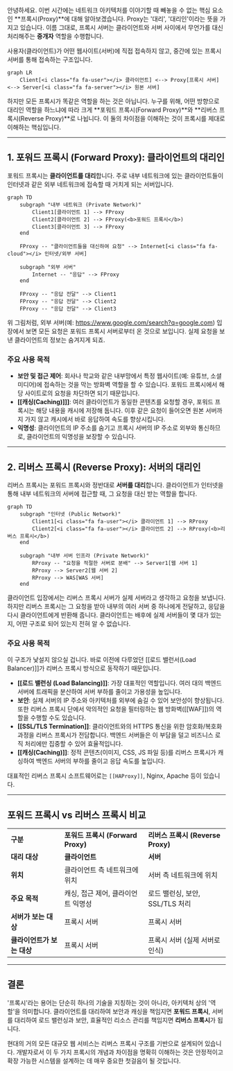 안녕하세요. 이번 시간에는 네트워크 아키텍처를 이야기할 때 빼놓을 수 없는 핵심 요소인 **프록시(Proxy)**에 대해 알아보겠습니다. Proxy는 '대리', '대리인'이라는 뜻을 가지고 있습니다. 이름 그대로, 프록시 서버는 클라이언트와 서버 사이에서 무언가를 대신 처리해주는 **중개자** 역할을 수행합니다.

사용자(클라이언트)가 어떤 웹사이트(서버)에 직접 접속하지 않고, 중간에 있는 프록시 서버를 통해 접속하는 구조입니다.

```mermaid
graph LR
    Client[<i class="fa fa-user"></i> 클라이언트] <--> Proxy[프록시 서버] <--> Server[<i class="fa fa-server"></i> 원본 서버]
```

하지만 모든 프록시가 똑같은 역할을 하는 것은 아닙니다. 누구를 위해, 어떤 방향으로 대리인 역할을 하느냐에 따라 크게 **포워드 프록시(Forward Proxy)**와 **리버스 프록시(Reverse Proxy)**로 나뉩니다. 이 둘의 차이점을 이해하는 것이 프록시를 제대로 이해하는 핵심입니다.

---

## 1. 포워드 프록시 (Forward Proxy): 클라이언트의 대리인

포워드 프록시는 **클라이언트를 대리**합니다. 주로 내부 네트워크에 있는 클라이언트들이 인터넷과 같은 외부 네트워크에 접속할 때 거치게 되는 서버입니다.


```mermaid
graph TD
    subgraph "내부 네트워크 (Private Network)"
        Client1[클라이언트 1] --> FProxy
        Client2[클라이언트 2] --> FProxy(<b>포워드 프록시</b>)
        Client3[클라이언트 3] --> FProxy
    end

    FProxy -- "클라이언트들을 대신하여 요청" --> Internet[<i class="fa fa-cloud"></i> 인터넷/외부 서버]

    subgraph "외부 서버"
        Internet -- "응답" --> FProxy
    end
    
    FProxy -- "응답 전달" --> Client1
    FProxy -- "응답 전달" --> Client2
    FProxy -- "응답 전달" --> Client3

```

위 그림처럼, 외부 서버(예: https://www.google.com/search?q=google.com) 입장에서 보면 모든 요청은 포워드 프록시 서버로부터 온 것으로 보입니다. 실제 요청을 보낸 클라이언트의 정보는 숨겨지게 되죠.

### 주요 사용 목적

- **보안 및 접근 제어**: 회사나 학교와 같은 내부망에서 특정 웹사이트(예: 유튜브, 소셜 미디어)에 접속하는 것을 막는 방화벽 역할을 할 수 있습니다. 포워드 프록시에서 해당 사이트로의 요청을 차단하면 되기 때문입니다.
- **[[캐싱(Caching)]]]**: 여러 클라이언트가 동일한 콘텐츠를 요청할 경우, 포워드 프록시는 해당 내용을 캐시에 저장해 둡니다. 이후 같은 요청이 들어오면 원본 서버까지 가지 않고 캐시에서 바로 응답하여 속도를 향상시킵니다.
- **익명성**: 클라이언트의 IP 주소를 숨기고 프록시 서버의 IP 주소로 외부와 통신하므로, 클라이언트의 익명성을 보장할 수 있습니다.

---

## 2. 리버스 프록시 (Reverse Proxy): 서버의 대리인

리버스 프록시는 포워드 프록시와 정반대로 **서버를 대리**합니다. 클라이언트가 인터넷을 통해 내부 네트워크의 서버에 접근할 때, 그 요청을 대신 받는 역할을 합니다.

```mermaid
graph TD
    subgraph "인터넷 (Public Network)"
        Client1[<i class="fa fa-user"></i> 클라이언트 1] --> RProxy
        Client2[<i class="fa fa-user"></i> 클라이언트 2] --> RProxy(<b>리버스 프록시</b>)
    end
    
    subgraph "내부 서버 인프라 (Private Network)"
        RProxy -- "요청을 적절한 서버로 분배" --> Server1[웹 서버 1]
        RProxy --> Server2[웹 서버 2]
        RProxy --> WAS[WAS 서버]
    end
```

클라이언트 입장에서는 리버스 프록시 서버가 실제 서버라고 생각하고 요청을 보냅니다. 하지만 리버스 프록시는 그 요청을 받아 내부의 여러 서버 중 하나에게 전달하고, 응답을 다시 클라이언트에게 반환해 줍니다. 클라이언트는 배후에 실제 서버들이 몇 대가 있는지, 어떤 구조로 되어 있는지 전혀 알 수 없습니다.

### 주요 사용 목적

이 구조가 낯설지 않으실 겁니다. 바로 이전에 다루었던 [[로드 밸런서(Load Balancer)]]가 리버스 프록시 방식으로 동작하기 때문입니다.

- **[[로드 밸런싱 (Load Balancing)]]**: 가장 대표적인 역할입니다. 여러 대의 백엔드 서버에 트래픽을 분산하여 서버 부하를 줄이고 가용성을 높입니다.
- **보안**: 실제 서버의 IP 주소와 아키텍처를 외부에 숨길 수 있어 보안성이 향상됩니다. 또한 리버스 프록시 단에서 악의적인 요청을 필터링하는 웹 방화벽([[WAF]])의 역할을 수행할 수도 있습니다.
- **[[SSL/TLS Termination]]**: 클라이언트와의 HTTPS 통신을 위한 암호화/복호화 과정을 리버스 프록시가 전담합니다. 백엔드 서버들은 이 부담을 덜고 비즈니스 로직 처리에만 집중할 수 있어 효율적입니다.
- **[[캐싱(Caching)]]**: 정적 콘텐츠(이미지, CSS, JS 파일 등)를 리버스 프록시가 캐싱하여 백엔드 서버의 부하를 줄이고 응답 속도를 높입니다.

대표적인 리버스 프록시 소프트웨어로는 `[[HAProxy]]`, Nginx, Apache 등이 있습니다.

---

## 포워드 프록시 vs 리버스 프록시 비교

|   |   |   |
|---|---|---|
|**구분**|**포워드 프록시 (Forward Proxy)**|**리버스 프록시 (Reverse Proxy)**|
|**대리 대상**|**클라이언트**|**서버**|
|**위치**|클라이언트 측 네트워크에 위치|서버 측 네트워크에 위치|
|**주요 목적**|캐싱, 접근 제어, 클라이언트 익명성|로드 밸런싱, 보안, SSL/TLS 처리|
|**서버가 보는 대상**|프록시 서버|프록시 서버|
|**클라이언트가 보는 대상**|프록시 서버|프록시 서버 (실제 서버로 인식)|

---

## 결론

'프록시'라는 용어는 단순히 하나의 기술을 지칭하는 것이 아니라, 아키텍처 상의 '역할'을 의미합니다. 클라이언트를 대리하여 보안과 캐싱을 책임지면 **포워드 프록시**, 서버를 대리하여 로드 밸런싱과 보안, 효율적인 리소스 관리를 책임지면 **리버스 프록시**가 됩니다.

현대의 거의 모든 대규모 웹 서비스는 리버스 프록시 구조를 기반으로 설계되어 있습니다. 개발자로서 이 두 가지 프록시의 개념과 차이점을 명확히 이해하는 것은 안정적이고 확장 가능한 시스템을 설계하는 데 매우 중요한 첫걸음이 될 것입니다.